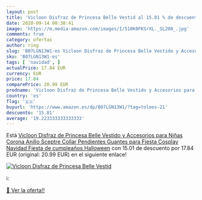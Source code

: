 ```yaml
---
layout: post
title: 'Vicloon Disfraz de Princesa Belle Vestid al 15.01 % de descuento'
date: 2020-09-14 00:38:41
image: 'https://m.media-amazon.com/images/I/510K0FKSrXL._SL200_.jpg'
comments: true
category: ofertas
author: ring
slug: 'B07LGN13W1-es Vicloon Disfraz de Princesa Belle Vestido y Accesorios...'
sku: 'B07LGN13W1-es'
tags: [ 'navidad', ]
actualPrice: 17.84 EUR
currency: EUR
price: 17.84
comparePrice: 20.99 EUR
prodname: 'Vicloon Disfraz de Princesa Belle Vestido y Accesorios para Niñas  Corona Anillo Sceptre Collar Pendientes Guantes  para Fiesta Cosplay Navidad Fiesta de cumpleaños Halloween'
country: 'es'
flag: '🇪🇸'
buyurl: 'https://www.amazon.es/dp/B07LGN13W1/?tag=tolees-21'
descuento: '15.01'
average: '19.223333333333333'
---
```


Está [Vicloon Disfraz de Princesa Belle Vestido y Accesorios para Niñas  Corona Anillo Sceptre Collar Pendientes Guantes  para Fiesta Cosplay Navidad Fiesta de cumpleaños Halloween](https://www.amazon.es/dp/B07LGN13W1/?tag=tolees-21) con 15.01 de descuento por 17.84 EUR (original: 20.99 EUR) en el siguiente enlace!

[![Vicloon Disfraz de Princesa Belle Vestid](https://m.media-amazon.com/images/I/510K0FKSrXL._SL200_.jpg)](https://www.amazon.es/dp/B07LGN13W1/?tag=tolees-21)

ℹ️:


[🛒 Ver la oferta!!](https://www.amazon.es/dp/B07LGN13W1/?tag=tolees-21)
